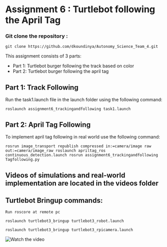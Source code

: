 
# Assignment 6 : Turtlebot following the April Tag 

### Git clone the repository :

`git clone https://github.com/dkoundinya/Autonomy_Science_Team_4.git `


This assignment consists of 3 parts:

  - Part 1: Turtlebot burger following the track based on color
  - Part 2: Turtlebot burger following the april tag 
 

## Part 1: Track Following

Run the task1.launch file in the launch folder using the following command:

`roslaunch assignment6_trackingandfollowing task1.launch`


## Part 2: April Tag Following

  To implement april tag following in real world use the following command:
  
`rosrun image_transport republish compressed in:=camera/image raw out:=camera/image_raw
roslaunch apriltag_ros continuous_detection.launch
rosrun assignment6_trackingandfollowing Tagfollowing.py`



## Videos of simulations and real-world implementation  are located in the videos folder

## Turtlebot Bringup commands:

`Run roscore at remote pc`

`roslaunch turtlebot3_bringup turtlebot3_robot.launch`

`roslaunch turtlebot3_bringup turtlebot3_rpicamera.launch`

![Watch the video](https://github.com/dkoundinya/Autonomy_Science_Team_4/tree/main/assignment6_trackingandfollowing/Videos)

